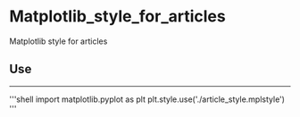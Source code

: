 # Matplotlib_style_for_articles
Matplotlib style for articles
## Use
---
'''shell
import matplotlib.pyplot as plt
plt.style.use('./article_style.mplstyle')
'''
